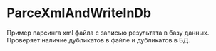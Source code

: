 # ParceXmlAndWriteInDb
Пример парсинга xml файла с записью результата в базу данных. Проверяет наличие дубликатов в файле и дубликатов в БД. 
